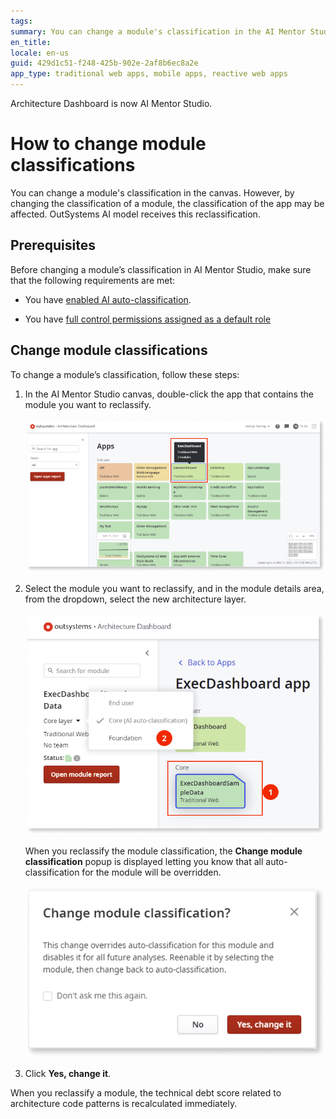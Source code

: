 ```yaml
---
tags: 
summary: You can change a module's classification in the AI Mentor Studio canvas.
en_title: 
locale: en-us
guid: 429d1c51-f248-425b-902e-2af8b6ec8a2e
app_type: traditional web apps, mobile apps, reactive web apps
---
```


<div class="info" markdown="1">

Architecture Dashboard is now AI Mentor Studio.

</div>

# How to change module classifications

You can change a module's classification in the canvas. However, by changing the classification of a module, the classification of the app may be affected. OutSystems AI model receives this reclassification. 

## Prerequisites

Before changing a module’s classification in AI Mentor Studio, make sure that the following requirements are met:

* You have [enabled AI auto-classification](how-enable-autoclass.md).

* You have [full control permissions assigned as a default role](how-works.md#maintenance-and-operations-permissions)

## Change module classifications

To change a module’s classification, follow these steps:

1. In the AI Mentor Studio canvas, double-click the app that contains the module you want to reclassify.

    ![Double-click app](images/ad-module-1.png)

1. Select the module you want to reclassify, and in the module details area, from the dropdown, select the new architecture layer. 

    ![Select new architecture layer](images/ad-module-2.png)

    When you reclassify the module classification, the **Change module classification** popup is displayed letting you know that all auto-classification for the module will be overridden.

      ![Change module classification popup](images/ad-module-3.png)

1. Click **Yes, change it**. 

When you reclassify a module, the technical debt score related to architecture code patterns is recalculated immediately.
